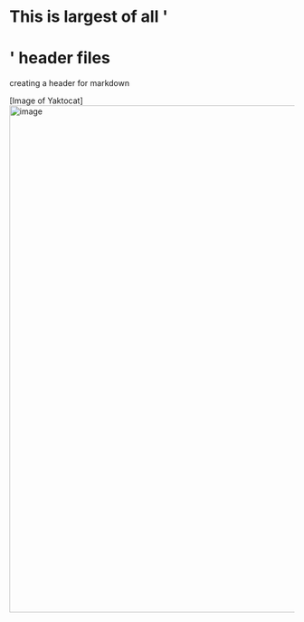 # This is largest of all '<h1>' header files




creating a header for markdown



[Image of Yaktocat] <img width="896" height="896" alt="image" src="https://github.com/user-attachments/assets/9d57b481-963e-46d3-a84d-585b567e7b8f" />

